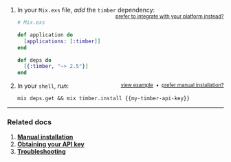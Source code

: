 1. In your `Mix.exs` file, *add* the `timber` dependency: <small style="float: right" class="platform-alt"><a href="/platforms">prefer to integrate with your platform instead?</a></small>

   ```elixir
   # Mix.exs

   def application do
     [applications: [:timber]]
   end

   def deps do
     [{:timber, "~> 2.5"}]
   end
   ```

2. In your `shell`, *run*: <a href="/languages/elixir/installation/manual" style="float: right"><small>prefer manual installation?</small></a><span style="float: right"><small>&nbsp;&nbsp;&bull;&nbsp;&nbsp;</small></span><a href="//images.contentful.com/h6vh38q7qvzk/1FWCu73TgcYA2CS2QSMcks/becc66cd44c64329926067d1959265e4/b40ac281902864862bfd7678a5873cb7.gif" target="_blank" style="float: right"><small>view example</small></a>

   ```shell
   mix deps.get && mix timber.install {{my-timber-api-key}}
   ```

---

### Related docs

1. [**Manual installation**](/languages/elixir/installation/manual)
2. [**Obtaining your API key**](/app/applications/obtaining-api-key)
3. [**Troubleshooting**](/languages/elixir/troubleshooting)

